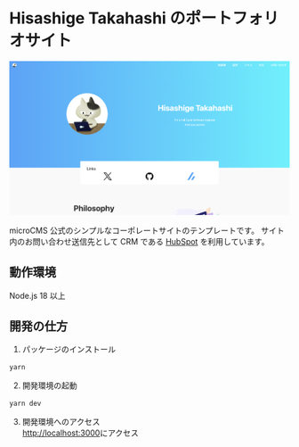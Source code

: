 # Hisashige Takahashi のポートフォリオサイト

![](public/works/main/portfolio.png)

microCMS 公式のシンプルなコーポレートサイトのテンプレートです。
サイト内のお問い合わせ送信先として CRM である [HubSpot](https://www.hubspot.jp/) を利用しています。

## 動作環境

Node.js 18 以上

## 開発の仕方

1. パッケージのインストール

```bash
yarn
```

2. 開発環境の起動

```bash
yarn dev
```

3. 開発環境へのアクセス  
   [http://localhost:3000](http://localhost:3000)にアクセス

